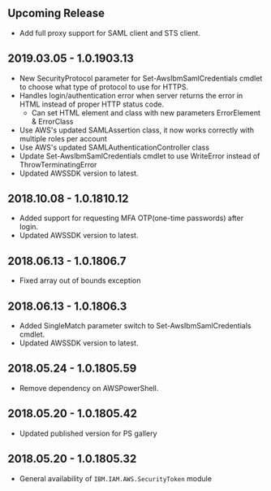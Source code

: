 <!--
    Please leave this section at the top of the change log.

    Changes for the upcoming release should go under the section titled "Upcoming Release", and should adhere to the following format:

    ## Upcoming Release
    * Overview of change #1
        - Additional information about change #1
    * Overview of change #2
        - Additional information about change #4
        - Additional information about change #2
    * Overview of change #3
    * Overview of change #4
        - Additional information about change #4

    ## YYYY.MM.DD - Version X.Y.Z (Previous Release)
    * Overview of change #1
        - Additional information about change #1
-->
## Upcoming Release
* Add full proxy support for SAML client and STS client.

## 2019.03.05 - 1.0.1903.13
* New SecurityProtocol parameter for Set-AwsIbmSamlCredentials cmdlet to choose what type of protocol to use for HTTPS.
* Handles login/authentication error when server returns the error in HTML instead of proper HTTP status code.
  * Can set HTML element and class with new parameters ErrorElement & ErrorClass
* Use AWS's updated SAMLAssertion class, it now works correctly with multiple roles per account
* Use AWS's updated SAMLAuthenticationController class
* Update Set-AwsIbmSamlCredentials cmdlet to use WriteError instead of ThrowTerminatingError
* Updated AWSSDK version to latest.

## 2018.10.08 - 1.0.1810.12
* Added support for requesting MFA OTP(one-time passwords) after login.
* Updated AWSSDK version to latest.

## 2018.06.13 - 1.0.1806.7
* Fixed array out of bounds exception

## 2018.06.13 - 1.0.1806.3
* Added SingleMatch parameter switch to Set-AwsIbmSamlCredentials cmdlet.
* Updated AWSSDK version to latest.

## 2018.05.24 - 1.0.1805.59
* Remove dependency on AWSPowerShell.

## 2018.05.20 - 1.0.1805.42
* Updated published version for PS gallery

## 2018.05.20 - 1.0.1805.32
* General availability of `IBM.IAM.AWS.SecurityToken` module
